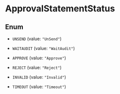

# ApprovalStatementStatus

## Enum


* `UNSEND` (value: `"UnSend"`)

* `WAITAUDIT` (value: `"WaitAudit"`)

* `APPROVE` (value: `"Approve"`)

* `REJECT` (value: `"Reject"`)

* `INVALID` (value: `"Invalid"`)

* `TIMEOUT` (value: `"Timeout"`)



